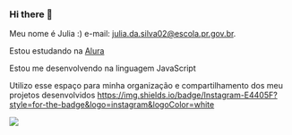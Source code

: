 ### Hi there 👋

Meu nome é Julia :)
e-mail: julia.da.silva02@escola.pr.gov.br.

Estou estudando na [Alura](https://www.alura.com.br)

Estou me desenvolvendo na linguagem JavaScript

Utilizo esse espaço para minha organização e compartilhamento dos meu projetos desenvolvidos
https://img.shields.io/badge/Instagram-E4405F?style=for-the-badge&logo=instagram&logoColor=white

![](https://media.tenor.com/NQfq1liFH-8AAAAd/byuntear-sad.gif)

